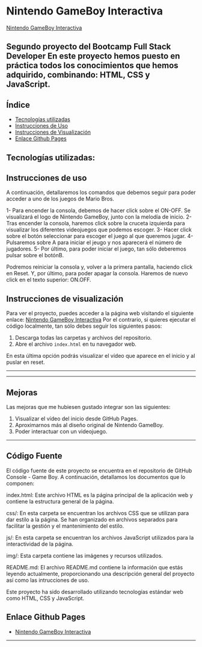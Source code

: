 #  Nintendo GameBoy Interactiva
[Nintendo GameBoy Interactiva](https://martaguillemolmos.github.io/console.gameboy/)
 
**Segundo proyecto del Bootcamp Full Stack Developer**
En este proyecto hemos puesto en práctica todos los conocimientos que hemos adquirido, combinando: HTML, CSS y JavaScript.
---




## Índice

- [Tecnologías utilizadas](#tecnologías-utilizadas)
- [Instrucciones de Uso](#instrucciones-de-uso)
- [Instrucciones de Visualización](#instrucciones-de-visualización)
- [Enlace Github Pages](#enlace-github-pages)

## Tecnologías utilizadas:



## Instrucciones de uso

A continuación, detallaremos los comandos que debemos seguir para poder acceder a uno de los juegos de Mario Bros.

1- Para encender la consola, debemos de hacer click sobre el ON-OFF. Se visualizará el logo de Nintendo GameBoy, junto con la melodía de inicio.
2- Tras encender la consola, haremos click sobre la cruceta izquierda para visualizar los diferentes videojuegos que podemos escoger.
3- Hacer click sobre el botón seleccionar para escoger el juego al que queremos jugar.
4- Pulsaremos sobre A para iniciar el jeugo y nos aparecerá el número de jugadores.
5- Por último, para poder iniciar el juego, tan sólo deberemos pulsar sobre el botónB.

Podremos reiniciar la consola y, volver a la primera pantalla, haciendo click en Reset. Y, por último, para poder apagar la consola. Haremos de nuevo click en el texto superior: ON.OFF.


## Instrucciones de visualización
Para ver el proyecto, puedes acceder a la página web visitando el siguiente enlace: [Nintendo GameBoy Interactiva](https://martaguillemolmos.github.io/console.gameboy/)
Por el contrario, si quieres ejecutar el código localmente, tan sólo debes seguir los siguientes pasos:
1. Descarga todas las carpetas y archivos del repositorio.
2. Abre el archivo `index.html` en tu navegador web.

En esta última opción podrás visualizar el vídeo que aparece en el inicio y al puslar en reset.



---

---

## Mejoras 
Las mejoras que me hubiesen gustado integrar son las siguientes:
1. Visualizar el vídeo del inicio desde GitHub Pages.
2. Aproximarnos más al diseño original de Nintendo GameBoy.
3. Poder interactuar con un videojuego.


---

## Código Fuente
El código fuente de este proyecto se encuentra en el repositorio de GitHub Console - Game Boy. A continuación, detallamos los documentos que lo componen:

index.html: Este archivo HTML es la página principal de la aplicación web y contiene la estructura general de la página.

css/: En esta carpeta se encuentran los archivos CSS que se utilizan para dar estilo a la página. Se han organizado en archivos separados para facilitar la gestión y el mantenimiento del estilo.

js/: En esta carpeta se encuentran los archivos JavaScript utilizados para la interactividad de la página.

img/: Esta carpeta contiene las imágenes y recursos utilizados.

README.md: El archivo README.md contiene la información que estás leyendo actualmente, proporcionando una descripción general del proyecto así como las intrucciones de uso.

Este proyecto ha sido desarrollado utilizando tecnologías estándar web como HTML, CSS y JavaScript.

## Enlace Github Pages

-  [Nintendo GameBoy Interactiva](https://martaguillemolmos.github.io/console.gameboy/)
---
